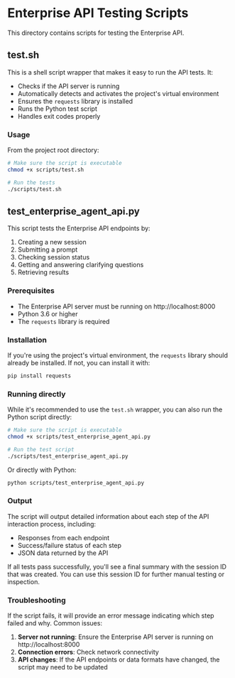 # Enterprise API Testing Scripts

This directory contains scripts for testing the Enterprise API.

## test.sh

This is a shell script wrapper that makes it easy to run the API tests. It:

- Checks if the API server is running
- Automatically detects and activates the project's virtual environment
- Ensures the `requests` library is installed
- Runs the Python test script
- Handles exit codes properly

### Usage

From the project root directory:

```bash
# Make sure the script is executable
chmod +x scripts/test.sh

# Run the tests
./scripts/test.sh
```

## test_enterprise_agent_api.py

This script tests the Enterprise API endpoints by:
1. Creating a new session
2. Submitting a prompt
3. Checking session status
4. Getting and answering clarifying questions
5. Retrieving results

### Prerequisites

- The Enterprise API server must be running on http://localhost:8000
- Python 3.6 or higher
- The `requests` library is required

### Installation

If you're using the project's virtual environment, the `requests` library should already be installed. If not, you can install it with:

```bash
pip install requests
```

### Running directly

While it's recommended to use the `test.sh` wrapper, you can also run the Python script directly:

```bash
# Make sure the script is executable
chmod +x scripts/test_enterprise_agent_api.py

# Run the test script
./scripts/test_enterprise_agent_api.py
```

Or directly with Python:

```bash
python scripts/test_enterprise_agent_api.py
```

### Output

The script will output detailed information about each step of the API interaction process, including:
- Responses from each endpoint
- Success/failure status of each step
- JSON data returned by the API

If all tests pass successfully, you'll see a final summary with the session ID that was created. You can use this session ID for further manual testing or inspection.

### Troubleshooting

If the script fails, it will provide an error message indicating which step failed and why. Common issues:

1. **Server not running**: Ensure the Enterprise API server is running on http://localhost:8000
2. **Connection errors**: Check network connectivity
3. **API changes**: If the API endpoints or data formats have changed, the script may need to be updated 
